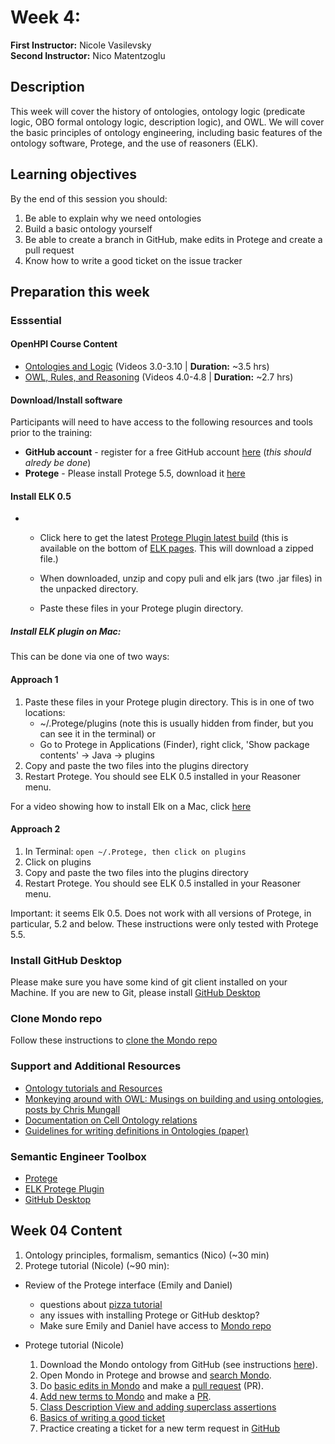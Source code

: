 # Week 4:

**First Instructor:** Nicole Vasilevsky  
**Second Instructor:** Nico Matentzoglu

## Description

This week will cover the history of ontologies, ontology logic (predicate logic, OBO formal ontology logic, description logic), and OWL. We will cover the basic principles of ontology engineering, including basic features of the ontology software, Protege, and the use of reasoners (ELK).

## Learning objectives

By the end of this session you should:

1. Be able to explain why we need ontologies
2. Build a basic ontology yourself
3. Be able to create a branch in GitHub, make edits in Protege and create a pull request
4. Know how to write a good ticket on the issue tracker

## Preparation this week

### Esssential

#### OpenHPI Course Content

- [Ontologies and Logic](https://open.hpi.de/courses/semanticweb2015/items/2oYC9PkLYvxv4InZuBMBVl) (Videos 3.0-3.10 | **Duration:** ~3.5 hrs)
- [OWL, Rules, and Reasoning](https://open.hpi.de/courses/semanticweb2015/items/2oCcvFX4bzhBbNWE6EVpoV) (Videos 4.0-4.8 | **Duration:** ~2.7 hrs)

#### Download/Install software

Participants will need to have access to the following resources and tools prior to the training:

- **GitHub account** - register for a free GitHub account [here](https://github.com/join?ref_cta=Sign+up&ref_loc=header+logged+out&ref_page=%2F&source=header-home) (_this should alredy be done_)
- **Protege** - Please install Protege 5.5, download it [here](https://protege.stanford.edu/)

#### Install **ELK 0.5**

- - Click here to get the latest [Protege Plugin latest build](https://oss.sonatype.org/service/local/artifact/maven/content?r=snapshots&g=org.semanticweb.elk&a=elk-distribution-protege&e=zip&v=LATEST) (this is available on the bottom of [ELK pages](https://github.com/liveontologies/elk-reasoner/wiki/GettingElk). This will download a zipped file.)

  - When downloaded, unzip and copy puli and elk jars (two .jar files) in the unpacked directory.
  - Paste these files in your Protege plugin directory.

##### Install ELK plugin on Mac:

This can be done via one of two ways:

#### Approach 1

1. Paste these files in your Protege plugin directory. This is in one of two locations:
   - ~/.Protege/plugins (note this is usually hidden from finder, but you can see it in the terminal) or
   - Go to Protege in Applications (Finder), right click, 'Show package contents' -> Java -> plugins
1. Copy and paste the two files into the plugins directory
1. Restart Protege. You should see ELK 0.5 installed in your Reasoner menu.

For a video showing how to install Elk on a Mac, click [here](https://www.dropbox.com/s/n3td2n48xmwd3mj/Install_ELK_0.5.mov?dl=0)

#### Approach 2

1. In Terminal:
   `open ~/.Protege, then click on plugins`
2. Click on plugins
3. Copy and paste the two files into the plugins directory
4. Restart Protege. You should see ELK 0.5 installed in your Reasoner menu.

Important: it seems Elk 0.5. Does not work with all versions of Protege, in particular, 5.2 and below. These instructions were only tested with Protege 5.5.

### Install GitHub Desktop

Please make sure you have some kind of git client installed on your Machine. If you are new to Git, please install [GitHub Desktop](https://desktop.github.com/)

### Clone Mondo repo

Follow these instructions to [clone the Mondo repo](clone-mond-repo.md)

### Support and Additional Resources

- [Ontology tutorials and Resources](https://tislab.org/ontologyResources.html)
- [Monkeying around with OWL: Musings on building and using ontologies, posts by Chris Mungall](https://douroucouli.wordpress.com/)
- [Documentation on Cell Ontology relations](https://github.com/obophenotype/cell-ontology/blob/master/documentation/relations_guide.md)
- [Guidelines for writing definitions in Ontologies (paper)](https://philpapers.org/archive/SEPGFW.pdf)

### Semantic Engineer Toolbox

- [Protege](https://protege.stanford.edu/)
- [ELK Protege Plugin](https://oss.sonatype.org/service/local/artifact/maven/content?r=snapshots&g=org.semanticweb.elk&a=elk-distribution-protege&e=zip&v=LATEST)
- [GitHub Desktop](https://desktop.github.com/)

## Week 04 Content

1. Ontology principles, formalism, semantics (Nico) (~30 min)
2. Protege tutorial (Nicole) (~90 min):

- Review of the Protege interface (Emily and Daniel)

  - questions about [pizza tutorial](https://www.michaeldebellis.com/post/new-protege-pizza-tutorial)
  - any issues with installing Protege or GitHub desktop?
  - Make sure Emily and Daniel have access to [Mondo repo](https://github.com/monarch-initiative/mondo/settings/access)

- Protege tutorial (Nicole)
  1. Download the Mondo ontology from GitHub (see instructions [here](https://github.com/jamesaoverton/obook/blob/master/04-OntologyTheory/github-workflow.md)).
  2. Open Mondo in Protege and browse and [search Mondo](https://github.com/jamesaoverton/obook/blob/master/04-OntologyTheory/SearchingMondo.md).
  3. Do [basic edits in Mondo](https://github.com/jamesaoverton/obook/blob/master/04-OntologyTheory/editing-mondo.md) and make a [pull request](https://github.com/jamesaoverton/obook/blob/master/04-OntologyTheory/pull-request.md) (PR).
  4. [Add new terms to Mondo](https://github.com/jamesaoverton/obook/blob/master/04-OntologyTheory/add-new-terms.md) and make a [PR](https://github.com/jamesaoverton/obook/blob/master/04-OntologyTheory/pull-request.md).
  5. [Class Description View and adding superclass assertions](https://github.com/jamesaoverton/obook/blob/master/04-OntologyTheory/class-description-view.md)
  6. [Basics of writing a good ticket](https://docs.google.com/presentation/d/1xcw--zXZsN5fGogagRjhuaeh_h7DJKZZm0JClcKQ8Y8/edit#slide=id.g9b7706cb95_0_95)
  7. Practice creating a ticket for a new term request in [GitHub](https://github.com/nicolevasilevsky/c-path-practice)
